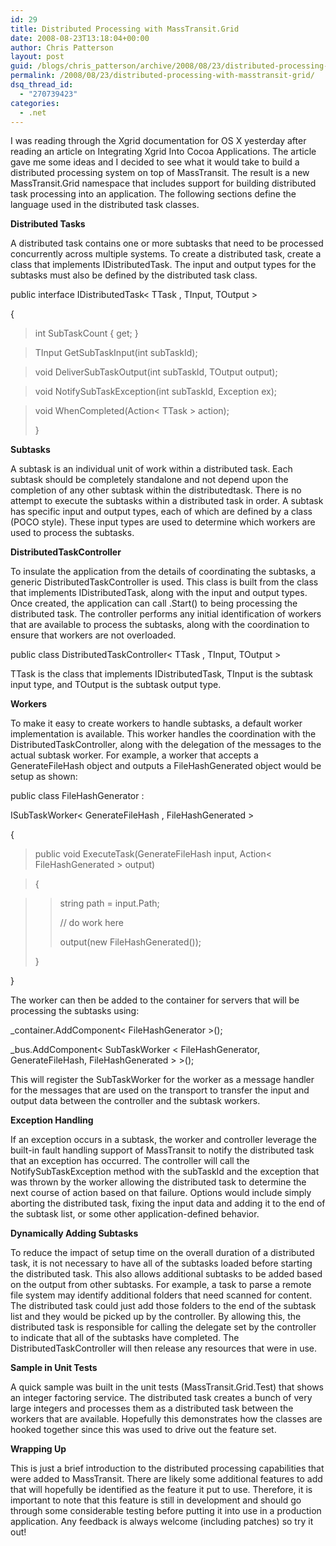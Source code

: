 ```yaml
---
id: 29
title: Distributed Processing with MassTransit.Grid
date: 2008-08-23T13:18:04+00:00
author: Chris Patterson
layout: post
guid: /blogs/chris_patterson/archive/2008/08/23/distributed-processing-with-masstransit-grid.aspx
permalink: /2008/08/23/distributed-processing-with-masstransit-grid/
dsq_thread_id:
  - "270739423"
categories:
  - .net
---
```

I was reading through the Xgrid documentation for OS X yesterday after reading an article on Integrating Xgrid Into Cocoa Applications. The article gave me some ideas and I decided to see what it would take to build a distributed processing system on top of MassTransit. The result is a new MassTransit.Grid namespace that includes support for building distributed task processing into an application. The following sections define the language used in the distributed task classes.

**Distributed Tasks**

A distributed task contains one or more subtasks that need to be processed concurrently across multiple systems. To create a distributed task, create a class that implements IDistributedTask. The input and output types for the subtasks must also be defined by the distributed task class.

public interface IDistributedTask< TTask , TInput, TOutput >
  
{
  


> int SubTaskCount { get; }
      
> TInput GetSubTaskInput(int subTaskId);
      
> void DeliverSubTaskOutput(int subTaskId, TOutput output);
      
> void NotifySubTaskException(int subTaskId, Exception ex);
      
> void WhenCompleted(Action< TTask > action);</p>
} 

**Subtasks**

A subtask is an individual unit of work within a distributed task. Each subtask should be completely standalone and not depend upon the completion of any other subtask within the distributedtask. There is no attempt to execute the subtasks within a distributed task in order. A subtask has specific input and output types, each of which are defined by a class (POCO style). These input types are used to determine which workers are used to process the subtasks.

**DistributedTaskController**

To insulate the application from the details of coordinating the subtasks, a generic DistributedTaskController is used. This class is built from the class that implements IDistributedTask, along with the input and output types. Once created, the application can call .Start() to being processing the distributed task. The controller performs any initial identification of workers that are available to process the subtasks, along with the coordination to ensure that workers are not overloaded.

public class DistributedTaskController< TTask , TInput, TOutput > 

TTask is the class that implements IDistributedTask, TInput is the subtask input type, and TOutput is the subtask output type. 

**Workers** 

To make it easy to create workers to handle subtasks, a default worker implementation is available. This worker handles the coordination with the DistributedTaskController, along with the delegation of the messages to the actual subtask worker. For example, a worker that accepts a GenerateFileHash object and outputs a FileHashGenerated object would be setup as shown: 

public class FileHashGenerator :
         
ISubTaskWorker< GenerateFileHash , FileHashGenerated >
     
{
  


> public void ExecuteTask(GenerateFileHash input, Action< FileHashGenerated > output)
         
> {
  
> 
> 
> > string path = input.Path;</p> 
> > 
> > // do work here
> > 
> > output(new FileHashGenerated());
> 
> }

} 

The worker can then be added to the container for servers that will be processing the subtasks using: 

_container.AddComponent< FileHashGenerator >();
  
_bus.AddComponent< SubTaskWorker < FileHashGenerator, GenerateFileHash, FileHashGenerated > >(); 

This will register the SubTaskWorker for the worker as a message handler for the messages that are used on the transport to transfer the input and output data between the controller and the subtask workers. 

**Exception Handling** 

If an exception occurs in a subtask, the worker and controller leverage the built-in fault handling support of MassTransit to notify the distributed task that an exception has occurred. The controller will call the NotifySubTaskException method with the subTaskId and the exception that was thrown by the worker allowing the distributed task to determine the next course of action based on that failure. Options would include simply aborting the distributed task, fixing the input data and adding it to the end of the subtask list, or some other application-defined behavior. 

**Dynamically Adding Subtasks** 

To reduce the impact of setup time on the overall duration of a distributed task, it is not necessary to have all of the subtasks loaded before starting the distributed task. This also allows additional subtasks to be added based on the output from other subtasks. For example, a task to parse a remote file system may identify additional folders that need scanned for content. The distributed task could just add those folders to the end of the subtask list and they would be picked up by the controller. By allowing this, the distributed task is responsible for calling the delegate set by the controller to indicate that all of the subtasks have completed. The DistributedTaskController will then release any resources that were in use. 

**Sample in Unit Tests** 

A quick sample was built in the unit tests (MassTransit.Grid.Test) that shows an integer factoring service. The distributed task creates a bunch of very large integers and processes them as a distributed task between the workers that are available. Hopefully this demonstrates how the classes are hooked together since this was used to drive out the feature set. 

**Wrapping Up** 

This is just a brief introduction to the distributed processing capabilities that were added to MassTransit. There are likely some additional features to add that will hopefully be identified as the feature it put to use. Therefore, it is important to note that this feature is still in development and should go through some considerable testing before putting it into use in a production application. Any feedback is always welcome (including patches) so try it out!